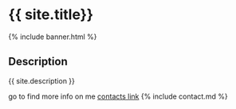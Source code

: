 # {{ site.title}}

{% include banner.html %}
## Description
{{ site.description }}

go to find more info on me [contacts link](contact.md)
{% include contact.md %}
